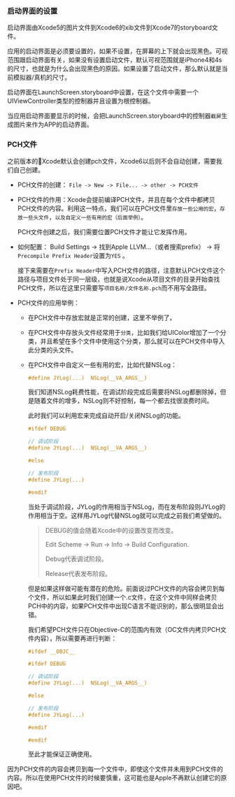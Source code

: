 ### 启动界面的设置

启动界面由Xcode5的图片文件到Xcode6的xib文件到Xcode7的storyboard文件。

应用的启动界面是必须要设置的，如果不设置，在屏幕的上下就会出现黑色。可视范围跟启动界面有关，如果没有设置启动文件，默认可视范围就是iPhone4和4s的尺寸，也就是为什么会出现黑色的原因。如果设置了启动文件，那么默认就是当前模拟器/真机的尺寸。

启动界面在LaunchScreen.storyboard中设置，在这个文件中需要一个UIViewController类型的控制器并且设置为根控制器。

当应用启动界面要显示的时候，会把LaunchScreen.storyboard中的控制器`截屏`生成图片来作为APP的启动界面。

### PCH文件

之前版本的Xcode默认会创建pch文件，Xcode6以后则不会自动创建，需要我们自己创建。

- PCH文件的创建：  `File -> New -> File... -> other -> PCH文件`


- PCH文件的作用：Xcode会提前编译PCH文件，并且在每个文件中都拷贝PCH文件的内容。利用这一特点，我们可以在PCH文件里`存放一些公用的宏`，`存放一些头文件`，`以及自定义一些有用的宏（后面举例）`。

	PCH文件创建之后，我们需要位置PCH文件才能让它发挥作用。

- 如何配置： Build Settings -> 找到Apple LLVM…（或者搜索prefix） ->  将`Precompile Prefix Header`设置为`YES` 。
  
  接下来需要在`Prefix Header`中写入PCH文件的路径，注意默认PCH文件这个路径与项目文件处于同一层级，也就是说Xcode从项目文件的目录开始查找PCH文件，所以在这里只需要写`项目名称/文件名称.pch`而不用写全路径。
  
- PCH文件的应用举例：
  
  - 在PCH文件中存放宏就是正常的创建，这里不举例了。
    
  - 在PCH文件中存放头文件经常用于`分类`，比如我们给UIColor增加了一个分类，并且希望在多个文件中使用这个分类，那么就可以在PCH文件中导入此分类的头文件。
    
  - 在PCH文件中自定义一些有用的宏，比如代替NSLog：
    
    ``` objective-c
    #define JYLog(...)  NSLog(__VA_ARGS__)
    ```
    
    我们知道NSLog耗费性能，在调试阶段完成后需要将NSLog都删除掉，但是随着文件的增多，NSLog则不好控制，每一个都去找很浪费时间。
    
    此时我们可以利用宏来完成自动开启/关闭NSLog的功能。
    
    ``` objective-c
    #ifdef DEBUG
    
    // 调试阶段
    #define JYLog(...)  NSLog(__VA_ARGS__)
    
    #else
    
    // 发布阶段
    #define JYLog(...)
    
    #endif
    ```
    
    当处于调试阶段，JYLog的作用相当于NSLog，而在发布阶段则JYLog的作用相当于空。这样用JYLog代替NSLog就可以完成之前我们希望做的。
    
    > DEBUG的值会随着Xcode中的设置改变而改变。
    > 
    > Edit Scheme -> Run -> Info -> Build Configuration.
    > 
    > Debug代表调试阶段。
    > 
    > Release代表发布阶段。
    
    但是如果这样做可能有潜在的危险。前面说过PCH文件的内容会拷贝到每个文件，所以如果此时我们创建一个.c文件，在这个文件中同样会拷贝PCH中的内容，如果PCH文件中出现C语言不能识别的，那么很明显会出错。
    
    我们希望PCH文件只在Objective-C的范围内有效（OC文件内拷贝PCH文件内容），所以需要再进行判断：
    
    ``` objective-c
    #ifdef __OBJC__
    
    #ifdef DEBUG
    
    // 调试阶段
    #define JYLog(...)  NSLog(__VA_ARGS__)
    
    #else
    
    // 发布阶段
    #define JYLog(...)
    
    #endif
    
    #endif
    ```
    
    至此才能保证正确使用。

因为PCH文件的内容会拷贝到每一个文件中，即使这个文件并未用到PCH文件的内容。所以在使用PCH文件的时候要慎重，这可能也是Apple不再默认创建它的原因吧。
